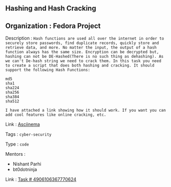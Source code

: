 ## Hashing and Hash Cracking

## Organization : Fedora Project

Description : `Hash functions are used all over the internet in order to securely store passwords, find duplicate records, quickly store and retrieve data, and more. No matter the input, the output of a hash function always has the same size. Encryption can be decrypted but, hashing can not be DE-Hashed(There is no such thing as dehashing). As we can't De-hash string we need to crack them. In this task you need to create a script that does both hashing and cracking. It should support the following Hash Functions:`

    md5
    sha1
    sha224
    sha256
    sha384
    sha512

`I have attached a link showing how it should work. If you want you can add cool features like online cracking, etc.`

Link : [Asciinema](https://asciinema.org/a/KVbR61oyXMxVqVNNLF88EMYbu)

Tags : `cyber-security`

Type : `code`

Mentors : 
   * Nishant Parhi 
   * bt0dotninja

Link : [Task # 4906106367770624](https://codein.withgoogle.com/tasks/4906106367770624/)